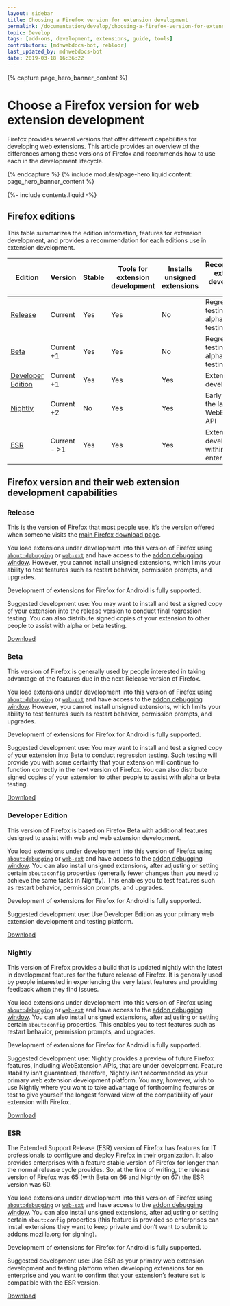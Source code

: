 ```yaml
---
layout: sidebar
title: Choosing a Firefox version for extension development
permalink: /documentation/develop/choosing-a-firefox-version-for-extension-development/
topic: Develop
tags: [add-ons, development, extensions, guide, tools]
contributors: [mdnwebdocs-bot, rebloor]
last_updated_by: mdnwebdocs-bot
date: 2019-03-18 16:36:22
---
```


<!-- Page Hero Banner -->

{% capture page_hero_banner_content %}

# Choose a Firefox version for web extension development

Firefox provides several versions that offer different capabilities for developing web extensions. This article provides an overview of the differences among these versions of Firefox and recommends how to use each in the development lifecycle.

{% endcapture %}
{% include modules/page-hero.liquid
	content: page_hero_banner_content
%}

<!-- END: Page Hero Banner -->

<!-- Single Column Body Module -->

<section id="firefox-editions" class="module">
<aside class="module-aside table-of-contents">

{%- include contents.liquid -%}

</aside>
<article class="module-content grid-x grid-padding-x">
<div class="cell small-12">

## Firefox editions

This table summarizes the edition information, features for extension development, and provides a recommendation for each editions use in extension development.

<!-- Table -->

<div class="table-wrapper table-scroll">

| Edition                                                                         | Version      | Stable | Tools for extension development | Installs unsigned extensions | Recommended extension development use           |
| ------------------------------------------------------------------------------- | ------------ | ------ | ------------------------------- | ---------------------------- | ----------------------------------------------- |
| [Release](https://www.mozilla.org/firefox/)                                     | Current      | Yes    | Yes                             | No                           | Regression testing, User alpha and beta testing |
| [Beta](https://beta.mozilla.org/)                                               | Current +1   | Yes    | Yes                             | No                           | Regression testing, User alpha and beta testing |
| [Developer Edition](https://www.mozilla.org/firefox/channel/desktop/#developer) | Current +1   | Yes    | Yes                             | Yes                          | Extension development                           |
| [Nightly](https://nightly.mozilla.org/)                                         | Current +2   | No     | Yes                             | Yes                          | Early access to the latest WebExtension API     |
| [ESR](https://www.mozilla.org/firefox/organizations/)                           | Current - >1 | Yes    | Yes                             | Yes                          | Extension development within enterprises        |

</div>

<!-- END: Table -->

</div>
</article>
</section>

<!-- END: Single Column Body Module -->

<!-- Single Column Body Module -->

<section id="firefox-version-and-their-web-extension-development-capabilities" class="module">
<article class="module-content grid-x grid-padding-x">
<div class="cell small-12">

## Firefox version and their web extension development capabilities

### Release

This is the version of Firefox that most people use, it’s the version offered when someone visits the [main Firefox download page][firefox-link].

You load extensions under development into this version of Firefox using [`about:debugging`][about-debug-link] or [`web-ext`][web-ext-link] and have access to the [addon debugging window][addons-debug-window]. However, you cannot install unsigned extensions, which limits your ability to test features such as restart behavior, permission prompts, and upgrades.

Development of extensions for Firefox for Android is fully supported.

Suggested development use: You may want to install and test a signed copy of your extension into the release version to conduct final regression testing. You can also distribute signed copies of your extension to other people to assist with alpha or beta testing.

[Download][firefox-link]

### Beta

This version of Firefox is generally used by people interested in taking advantage of the features due in the next Release version of Firefox.

You load extensions under development into this version of Firefox using [`about:debugging`][about-debug-link] or [`web-ext`][web-ext-link] and have access to the [addon debugging window][addons-debug-window]. However, you cannot install unsigned extensions, which limits your ability to test features such as restart behavior, permission prompts, and upgrades.

Development of extensions for Firefox for Android is fully supported.

Suggested development use: You may want to install and test a signed copy of your extension into Beta to conduct regression testing. Such testing will provide you with some certainty that your extension will continue to function correctly in the next version of Firefox. You can also distribute signed copies of your extension to other people to assist with alpha or beta testing.

[Download](https://beta.mozilla.org/)

### Developer Edition

This version of Firefox is based on Firefox Beta with additional features designed to assist with web and web extension development.

You load extensions under development into this version of Firefox using [`about:debugging`][about-debug-link] or [`web-ext`][web-ext-link] and have access to the [addon debugging window][addons-debug-window]. You can also install unsigned extensions, after adjusting or setting certain `about:config` properties (generally fewer changes than you need to achieve the same tasks in Nightly). This enables you to test features such as restart behavior, permission prompts, and upgrades.

Development of extensions for Firefox for Android is fully supported.

Suggested development use: Use Developer Edition as your primary web extension development and testing platform.

[Download](https://www.mozilla.org/firefox/channel/desktop/#developer)

### Nightly

This version of Firefox provides a build that is updated nightly with the latest in development features for the future release of Firefox. It is generally used by people interested in experiencing the very latest features and providing feedback when they find issues.

You load extensions under development into this version of Firefox using [`about:debugging`][about-debug-link] or [`web-ext`][web-ext-link] and have access to the [addon debugging window][addons-debug-window]. You can also install unsigned extensions, after adjusting or setting certain `about:config` properties. This enables you to test features such as restart behavior, permission prompts, and upgrades.

Development of extensions for Firefox for Android is fully supported.

Suggested development use: Nightly provides a preview of future Firefox features, including WebExtension APIs, that are under development. Feature stability isn’t guaranteed, therefore, Nightly isn’t recommended as your primary web extension development platform. You may, however, wish to use Nightly where you want to take advantage of forthcoming features or test to give yourself the longest forward view of the compatibility of your extension with Firefox.

[Download](https://nightly.mozilla.org/)

### ESR

The Extended Support Release (ESR) version of Firefox has features for IT professionals to configure and deploy Firefox in their organization. It also provides enterprises with a feature stable version of Firefox for longer than the normal release cycle provides. So, at the time of writing, the release version of Firefox was 65 (with Beta on 66 and Nightly on 67) the ESR version was 60.

You load extensions under development into this version of Firefox using [`about:debugging`][about-debug-link] or [`web-ext`][web-ext-link] and have access to the [addon debugging window][addons-debug-window]. You can also install unsigned extensions, after adjusting or setting certain `about:config` properties (this feature is provided so enterprises can install extensions they want to keep private and don’t want to submit to addons.mozilla.org for signing).

Development of extensions for Firefox for Android is fully supported.

Suggested development use: Use ESR as your primary web extension development and testing platform when developing extensions for an enterprise and you want to confirm that your extension’s feature set is compatible with the ESR version.

[Download](https://www.mozilla.org/firefox/organizations/)

</div>
</article>
</section>

<!-- END: Single Column Body Module -->

[firefox-link]:https://www.mozilla.org/firefox/
[addons-debug-window]:https://developer.mozilla.org/docs/Tools/Browser_Toolbox
[about-debug-link]:https://developer.mozilla.org/docs/Tools/about:debugging
[web-ext-link]: /documentation/develop/getting-started-with-web-ext/
